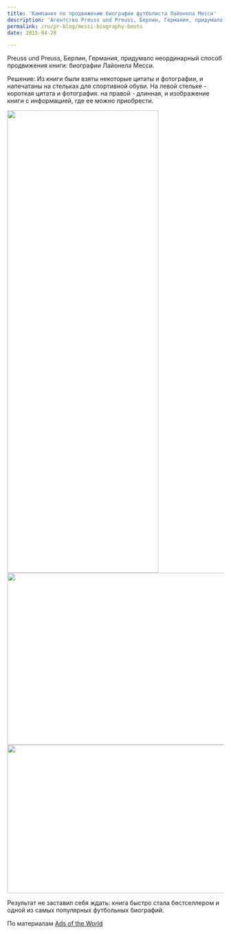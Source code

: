 ```yaml
---
title: 'Кампания по продвижению биографии футболиста Лайонела Месси'
description: 'Агентство Preuss und Preuss, Берлин, Германия, придумало неординарный способ продвижения книги: биографии Лайонела Месси.'
permalink: /ru/pr-blog/messi-biography-boots
date: 2015-04-28

---
```


Preuss und Preuss, Берлин, Германия, придумало неординарный способ  продвижения книги: биографии Лайонела Месси.

Решение: Из книги были взяты некоторые цитаты и фотографии, и напечатаны на стельках для спортивной обуви. На левой стельке - короткая цитата и фотография. на правой - длинная, и изображение книги с информацией, где ее можно приобрести.

<img src="{{ site.assets }}/upload/shoesbook1.jpg" alt="" class="post__img" width="352" height="1076">

<img src="{{ site.assets }}/upload/shoes2.jpg" alt="" class="post__img" width="508" height="400">

<img src="{{ site.assets }}/upload/shoes3.jpg" alt="" class="post__img" width="548" height="345">

Результат не заставил себя ждать: книга быстро стала бестселлером и одной из самых популярных футбольных биографий.

По материалам <a href="http://adsoftheworld.com/media/dm/edel_books_shoe_insert_reading_sample?size=original">Ads of the World</a>

